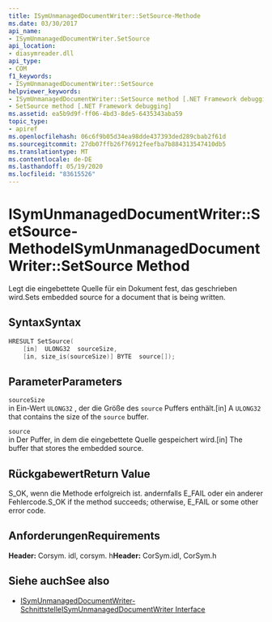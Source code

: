 ```yaml
---
title: ISymUnmanagedDocumentWriter::SetSource-Methode
ms.date: 03/30/2017
api_name:
- ISymUnmanagedDocumentWriter.SetSource
api_location:
- diasymreader.dll
api_type:
- COM
f1_keywords:
- ISymUnmanagedDocumentWriter::SetSource
helpviewer_keywords:
- ISymUnmanagedDocumentWriter::SetSource method [.NET Framework debugging]
- SetSource method [.NET Framework debugging]
ms.assetid: ea5b9d9f-ff06-4bd3-8de5-6435343aba59
topic_type:
- apiref
ms.openlocfilehash: 06c6f9b05d34ea98dde437393ded289cbab2f61d
ms.sourcegitcommit: 27db07ffb26f76912feefba7b884313547410db5
ms.translationtype: MT
ms.contentlocale: de-DE
ms.lasthandoff: 05/19/2020
ms.locfileid: "83615526"
---
```

# <a name="isymunmanageddocumentwritersetsource-method"></a><span data-ttu-id="9aa50-102">ISymUnmanagedDocumentWriter::SetSource-Methode</span><span class="sxs-lookup"><span data-stu-id="9aa50-102">ISymUnmanagedDocumentWriter::SetSource Method</span></span>
<span data-ttu-id="9aa50-103">Legt die eingebettete Quelle für ein Dokument fest, das geschrieben wird.</span><span class="sxs-lookup"><span data-stu-id="9aa50-103">Sets embedded source for a document that is being written.</span></span>  
  
## <a name="syntax"></a><span data-ttu-id="9aa50-104">Syntax</span><span class="sxs-lookup"><span data-stu-id="9aa50-104">Syntax</span></span>  
  
```cpp  
HRESULT SetSource(  
    [in]  ULONG32  sourceSize,  
    [in, size_is(sourceSize)] BYTE  source[]);  
```  
  
## <a name="parameters"></a><span data-ttu-id="9aa50-105">Parameter</span><span class="sxs-lookup"><span data-stu-id="9aa50-105">Parameters</span></span>  
 `sourceSize`  
 <span data-ttu-id="9aa50-106">in Ein-Wert `ULONG32` , der die Größe des `source` Puffers enthält.</span><span class="sxs-lookup"><span data-stu-id="9aa50-106">[in] A `ULONG32` that contains the size of the `source` buffer.</span></span>  
  
 `source`  
 <span data-ttu-id="9aa50-107">in Der Puffer, in dem die eingebettete Quelle gespeichert wird.</span><span class="sxs-lookup"><span data-stu-id="9aa50-107">[in] The buffer that stores the embedded source.</span></span>  
  
## <a name="return-value"></a><span data-ttu-id="9aa50-108">Rückgabewert</span><span class="sxs-lookup"><span data-stu-id="9aa50-108">Return Value</span></span>  
 <span data-ttu-id="9aa50-109">S_OK, wenn die Methode erfolgreich ist. andernfalls E_FAIL oder ein anderer Fehlercode.</span><span class="sxs-lookup"><span data-stu-id="9aa50-109">S_OK if the method succeeds; otherwise, E_FAIL or some other error code.</span></span>  
  
## <a name="requirements"></a><span data-ttu-id="9aa50-110">Anforderungen</span><span class="sxs-lookup"><span data-stu-id="9aa50-110">Requirements</span></span>  
 <span data-ttu-id="9aa50-111">**Header:** Corsym. idl, corsym. h</span><span class="sxs-lookup"><span data-stu-id="9aa50-111">**Header:** CorSym.idl, CorSym.h</span></span>  
  
## <a name="see-also"></a><span data-ttu-id="9aa50-112">Siehe auch</span><span class="sxs-lookup"><span data-stu-id="9aa50-112">See also</span></span>

- [<span data-ttu-id="9aa50-113">ISymUnmanagedDocumentWriter-Schnittstelle</span><span class="sxs-lookup"><span data-stu-id="9aa50-113">ISymUnmanagedDocumentWriter Interface</span></span>](isymunmanageddocumentwriter-interface.md)

